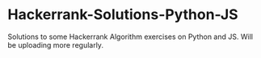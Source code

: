# Hackerrank-Solutions-Python-JS

Solutions to some Hackerrank Algorithm exercises on Python and JS. Will be uploading more regularly.
